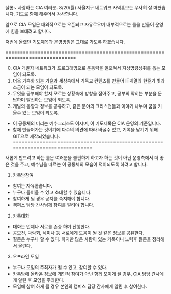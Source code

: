 샬롬~ 사랑하는 CIA 여러분.
8/20(월) 서울지구 네트워크 사역홍보는 무사히 잘 마쳤습니다.
기도로 함께 해주어서 감사합니다.

앞으로 CIA 모임은 대외적으로는 오픈되고 자유로우며
내부적으로는 룰을 만들어 운영에 힘을 보태려고 합니다.

저번에 올렸던 기도제목과 운영방침은 그대로 가도록 하겠습니다.

==============================================================================

0. CIA 개발자 네트워크가 프로그래밍으로 운동력을 일으켜서 지상명령성취를 돕는 모임이 되도록.
1. 더욱 가속화 되는 기술과 세상속에서 기독교 컨텐츠를 만들어 IT계열의 한줄기 빛과 소금이 되는 모임이 되도록.
2. 무엇을 공부해야 할지 모르는 상황속에 방향을 잡아주고, 공부의 막히는 부분을 문답하며 발전하는 모임이 되도록.
3. 개발의 동향과 정보를 공유하고, 같은 분야의 크리스천들과 이야기 나누며 꿈을 키울수 있는 모임이 되도록.

- 이 공동체의 머리는 예수그리스도 이시며, 이 기도제목은 CIA 운영의 기준입니다.
- 함께 만들어가는 것이기에 다수의 의견에 따라 바꿀수 있고, 기록을 남기기 위해 GIT으로 제작되었습니다.
==============================================================================

새롭게 만드려고 하는 룰은 여러분을 불편하게 하고자 하는 것이 아닌
운영측에서 더 좋은 것을 주고, 예수님을 따르는 이 공동체의 모습이 덕이되도록 하려고 합니다.

1. 카톡방참여
- 참여는 자유롭습니다.
- 누구나 들어올 수 있고 초대할 수 있습니다. 
- 참여하게 될 경우 공지를 숙지해야 합니다.
- 캠퍼스 담당 간사님께 참여를 알려야 합니다.
 
2. 카톡대화
- 대화는 언제나 서로를 존중 하며 진행한다.
- 공모전, 박람회, 세미나 등 서로에게 도움이 될 것 같은 정보를 공유한다.
- 질문은 누구나 할 수 있다. 하지만 많은 사람이 있는 카톡이니 노력후 질문을 정리해서 올린다.

3. 오프라인 모임
- 누구나 모임의 주최자가 될 수 있고, 참여할 수 있다.
- 카톡방에 올라온 정보에 개인적 참여가 아닌 함께 모이게 될 경우, CIA 담당 간사에게 알린 후 모임을 주최한다.
- 모임에 참여 하게 될 경우 본인의 캠퍼스 담당 간사에게 알린 후 참여한다.
